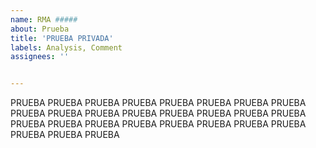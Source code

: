```yaml
---
name: RMA #####
about: Prueba
title: 'PRUEBA PRIVADA'
labels: Analysis, Comment
assignees: ''


---
```


PRUEBA PRUEBA PRUEBA PRUEBA PRUEBA PRUEBA PRUEBA PRUEBA PRUEBA PRUEBA PRUEBA PRUEBA PRUEBA PRUEBA PRUEBA PRUEBA PRUEBA PRUEBA PRUEBA PRUEBA PRUEBA PRUEBA PRUEBA PRUEBA PRUEBA PRUEBA PRUEBA 